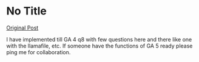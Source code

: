 # No Title

[Original Post](https://discourse.onlinedegree.iitm.ac.in/t/169029/128)

<p>I have implemented till GA 4 q8 with few questions here and there like one with the llamafile, etc. If someone have the functions of GA 5 ready please ping me for collaboration.</p>